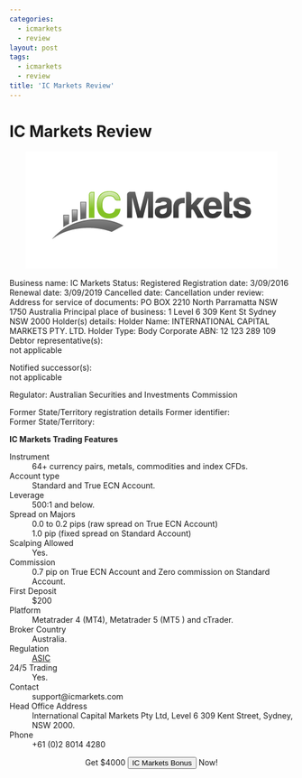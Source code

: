 ```yaml
---
categories:
  - icmarkets
  - review
layout: post
tags:
  - icmarkets
  - review
title: 'IC Markets Review'
---
```

# IC Markets Review

<div align="center">
<img alt="IC Markets Review" src="/static/img/broker-logo/icmarkets.png" title="IC Markets Review" >
</div>

Business name:	IC Markets
Status:	Registered
Registration date:	3/09/2016
Renewal date:	3/09/2019
Cancelled date:	
Cancellation under review:	
Address for service of documents:	PO BOX 2210 North Parramatta NSW 1750 Australia
Principal place of business:	1 Level 6 309 Kent St Sydney NSW 2000
Holder(s) details:	Holder Name: INTERNATIONAL CAPITAL MARKETS PTY. LTD. Holder Type: Body Corporate ABN: 12 123 289 109
Debtor representative(s):	
not applicable

Notified successor(s):	
not applicable

Regulator:	Australian Securities and Investments Commission
	
Former State/Territory registration details	
Former identifier:	
Former State/Territory:	

<strong>IC Markets Trading Features</strong>

<dl class="dl-horizontal">
  <dt>Instrument</dt><dd>64+ currency pairs, metals, commodities and index CFDs.</dd>
  <dt>Account type</dt><dd>Standard and True ECN Account.</dd>
  <dt>Leverage</dt><dd>500:1 and below.</dd>
  <dt>Spread on Majors</dt><dd>0.0 to 0.2 pips (raw spread on True ECN Account)</dd><dd>1.0 pip (fixed spread on Standard Account)</dd>
  <dt>Scalping Allowed</dt><dd>Yes.</dd>
  <dt>Commission</dt><dd>0.7 pip on True ECN Account and Zero commission on Standard Account.</dd>
  <dt>First Deposit</dt><dd>$200</dd>
  <dt>Platform</dt><dd>Metatrader 4 (MT4), Metatrader 5 (MT5 ) and cTrader.</dd>
  <dt>Broker Country</dt><dd>Australia.</dd>
  <dt>Regulation</dt><dd><a href="http://www.gravtrade.com/australian/regulator/2016/01/01/asic.html">ASIC</a></dd>
  <dt>24/5 Trading</dt><dd>Yes.</dd>
  <dt>Contact</dt><dd>support@icmarkets.com</dd>
  <dt>Head Office Address</dt><dd>International Capital Markets Pty Ltd, Level 6 309 Kent Street, Sydney,  NSW  2000.</dd>
  <dt>Phone</dt><dd>+61 (0)2 8014 4280</dd>
</dl>

<div align="center">

<p>
  Get $4000 <a href="http://www.gravtrade.com/icmarkets/bonus/2016/10/04/ic-markets-bonus.html">
  <button type="button" class="btn btn-primary btn-lg btn-block">IC Markets Bonus</button></a> Now!
</p>

</div>


